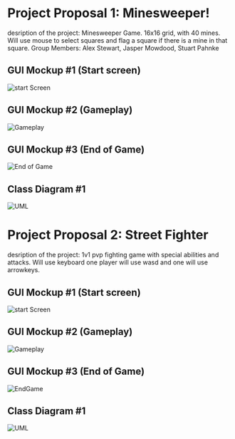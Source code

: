 # Project Proposal 1: Minesweeper!
desription of the project: Minesweeper Game. 16x16 grid, with 40 mines. Will use mouse to select squares and flag a square if there is a mine in that square.
Group Members: Alex Stewart, Jasper Mowdood, Stuart Pahnke

## GUI Mockup #1 (Start screen)

![start Screen](https://github.com/AlexDStew1209/ProjectProposalA3/blob/main/images/explosion.png?raw=true)

## GUI Mockup #2 (Gameplay)

![Gameplay](https://github.com/AlexDStew1209/ProjectProposalA3/blob/main/images/GuiMockup2.png?raw=true)

## GUI Mockup #3 (End of Game)

![End of Game](https://github.com/AlexDStew1209/ProjectProposalA3/blob/main/images/GUIMockup2.jpg?raw=true)

## Class Diagram #1
![UML ](https://github.com/AlexDStew1209/ProjectProposalA3/blob/main/images/minesweeperUML.png?raw=true)
# Project Proposal 2: Street Fighter
desription of the project: 1v1 pvp fighting game with special abilities and attacks. Will use keyboard one player will use wasd and one will use arrowkeys.

## GUI Mockup #1 (Start screen)

![start Screen](https://github.com/AlexDStew1209/ProjectProposalA3/blob/main/images/StreetFighter%20(1).png?raw=true)

## GUI Mockup #2 (Gameplay)

![Gameplay](https://github.com/AlexDStew1209/ProjectProposalA3/blob/main/images/streetfighterGui.jpg?raw=true)

## GUI Mockup #3  (End of Game)

![EndGame](https://github.com/AlexDStew1209/ProjectProposalA3/blob/main/images/endscreenSF.png?raw=true)


## Class Diagram #1

![UML](https://github.com/AlexDStew1209/ProjectProposalA3/blob/main/images/streetFighterUML.png?raw=true)

